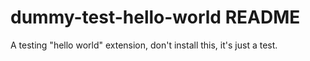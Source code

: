# dummy-test-hello-world README
A testing "hello world" extension, don't install this, it's just a test.